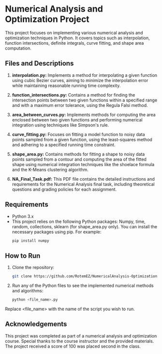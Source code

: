 # Numerical Analysis and Optimization Project
This project focuses on implementing various numerical analysis and optimization techniques in Python. It covers topics such as interpolation, function intersections, definite integrals, curve fitting, and shape area computation.
## Files and Descriptions
1. **interpolation.py:**
Implements a method for interpolating a given function using cubic Bezier curves, aiming to minimize the interpolation error while maintaining reasonable running time complexity.

2. **function_intersections.py:**
Contains a method for finding the intersection points between two given functions within a specified range and with a maximum error tolerance, using the Regula Falsi method.

3. **area_between_curves.py:**
Implements methods for computing the area enclosed between two given functions and performing numerical integration using techniques like Simpson's rule.

4. **curve_fitting.py:**
Focuses on fitting a model function to noisy data points sampled from a given function, using the least-squares method and adhering to a specified running time constraint.

5. **shape_area.py:**
Contains methods for fitting a shape to noisy data points sampled from a contour and computing the area of the fitted shape using numerical integration techniques like the shoelace formula and the K-Means clustering algorithm.

6. **NA_Final_Task.pdf:**
This PDF file contains the detailed instructions and requirements for the Numerical Analysis final task, including theoretical questions and grading policies for each assignment.
## Requirements
- Python 3.x
- This project relies on the following Python packages: Numpy, time, random, collections, sklearn (for shape_area.py only).
  You can install the necessary packages using pip. For example:
  ```bash
  pip install numpy
## How to Run
1. Clone the repository:
   ```bash
   git clone https://github.com/RotemEZ/NumericalAnalysis-Optimization.git
2. Run any of the Python files to see the implemented numerical methods and algorithms:
   ```bash
   python <file_name>.py
Replace <file_name> with the name of the script you wish to run.
## Acknowledgements
This project was completed as part of a numerical analysis and optimization course. Special thanks to the course instructor and the provided materials. The project received a score of 100 was placed second in the class.
